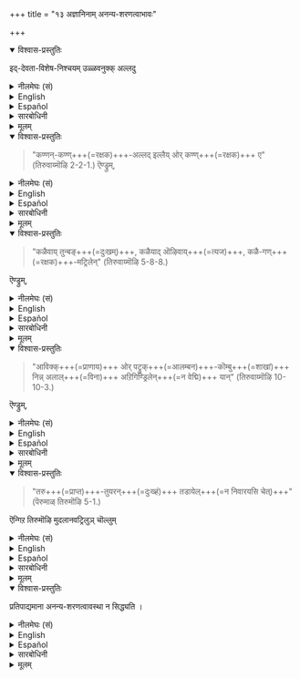 +++
title = "१३ अज्ञानिनाम् अनन्य-शरणत्वाभावः"

+++

<details open><summary>विश्वास-प्रस्तुतिः</summary>

इद्-देवता-विशेष-निश्चयम् उळ्ळवनुक्क् अल्लदु  
</details>

<details><summary>नीलमेघः (सं)</summary>

एतद्-देवता-विशेष-निश्चय-शून्यानाम्, 
</details>


<details><summary>English</summary>

For men other than those who have this conviction about the Supreme Deity, 
</details>

<details><summary>Español</summary>

For men other than those who have this conviction about the Supreme Deity, 
</details>

<details><summary>सारबोधिनी</summary>

इप्पडि परदेवतैक्कुमदिन् पारमार्थ्यत्तुक्कुमनुसन्धेयस्थलङ् गळै रहस्यत्रयत्तिले काट्टि श्रीमानान नारायणने परदेवतै यॆन्गिऱ निश्चयमिल्ला तवनुक्कु अनन्यशरणत्वादिरूपपारमैकान्त्यम् किडैयादॆन्गिऱार् इत्देवताविशेषेत्यादि । 
</details>


<details><summary>मूलम्</summary>

इद्देवताविशेषनिश्चयम् उळ्ळवनुक्कल्लदु  
</details>


<details open><summary>विश्वास-प्रस्तुतिः</summary>

> "कण्णन्-कण्ण्+++(=रक्षक)+++-अल्लद् इल्लैय् ओर् कण्ण्+++(=रक्षक)+++ ए"(तिरुवाय्मॊऴि 2-2-1.) ऎण्ड्रुम्,
</details>

<details><summary>नीलमेघः (सं)</summary>

"74 कृष्णात् रक्षकादन्यो रक्षको नास्ति" इति, 
</details>

<details><summary>English</summary>

"[^f239] There is no refuge other than Kṛṣṇa". 
</details>

<details><summary>Español</summary>

"[^f239] There is no refuge other than Kṛṣṇa". 
</details>

<details><summary>सारबोधिनी</summary>

अनन्यशरणतैयिन् प्रकारत्तै पासुरङ्गळाले काण्बिक्किऱार् कण्णनित्यादि । कण्णन् कण् - कृष्णने रक्षकन्, अल्लदु - तद्व्यतिरिक्तमान, ओर्गण्णे -ऒरु रक्षकने इल्लै. 
</details>


<details><summary>मूलम्</summary>

"कण्णन् कण्णल्लदिल्लैयोर् कण्णे"(तिरुवाय्मॊऴि 2-2-1.) ऎण्ड्रुम्,
</details>


<details open><summary>विश्वास-प्रस्तुतिः</summary>

> "कळैवाय् तुन्बङ्+++(=दुःखम्)+++, कळैयाद् ऒऴिवाय्+++(=त्यज)+++, कळै-गण्+++(=रक्षक)+++-मट्रिलेन्" (तिरुवाय्मॊऴि 5-8-8.) 

ऎण्ड्रुम्,
</details>

<details><summary>नीलमेघः (सं)</summary>

[[६७]]  

> “75 निवर्तय दुःखम् मा वा निवर्तय;  
> निवर्तकान्तर-शून्योऽहम् " 

इति 
</details>

<details><summary>English</summary>

> "Whether you[^f240]  weed out my suffering  
> or whether you do not weed it out,  
> I have no other means of getting it removed." 
</details>

<details><summary>Español</summary>

> "Whether you[^f240]  weed out my suffering  
> or whether you do not weed it out,  
> I have no other means of getting it removed." 
</details>

<details><summary>सारबोधिनी</summary>

कळैवायित्यादि । तुन्बम् - संसारदुःखत्तै, कळैवाय् - पोक्कडित्तरुळुवाय्; अण्ड्रिये कळैयादॊऴिवाय् - पोक्कडिक्कामल् पोवायागिल्, कळैगण्मट्रिलेन् - अदैप् पोक्कडिप्पदऱ्‌कु उपायम् वेऱुडैयेनल्लेन्. त्वद्व्यतिरिक्तरक्षकरॆनक्कॊरुवरुमिल्लै यॆण्ड्रबडि. 
</details>


<details><summary>मूलम्</summary>

"कळैवाय् तुन्बङ् गळैयादॊऴिवाय् कळैगण्मट्रिलेन्" (तिरुवाय्मॊऴि 5-8-8.) ऎण्ड्रुम्,
</details>

<details open><summary>विश्वास-प्रस्तुतिः</summary>

> "आविक्क्+++(=प्राणाय)+++ ओर् पट्रुक्+++(=आलम्बन)+++-कॊम्बु+++(=शाखां)+++ निन्न् अलाल्+++(=विना)+++ अऱिगिण्ड्रिलेन्+++(=न वेद्मि)+++ यान्" (तिरुवाय्मॊऴि 10-10-3.) 

ऎण्ड्रुम्,
</details>

<details><summary>नीलमेघः (सं)</summary>

> "76 प्राणस्यैकाम् अवलम्बन-शाखां  
> त्वां विना न जानाम्यहम् " 

इति 
</details>

<details><summary>English</summary>

"I know[^f241] of no other staff of support for my soul". 
</details>

<details><summary>Español</summary>

"I know[^f241] of no other staff of support for my soul". 
</details>

<details><summary>सारबोधिनी</summary>

आविक्कु इत्यादि । आविक्कु - संसारमागिऱ नदियिले अडित्तुक्कॊण्डुबोगिऱ ऎन्नात्मावुक्कु, ओर् पट्रुक्कॊम्बु - ऒरु हस्तावलंबनशाखै, शरणमॆण्ड्रबडि. निन्नलाल् - ‘‘अमृतस्यैष सेतुः’’ ‘‘विष्णुपोतं विना नान्यत्’’ ऎण्ड्रु सॊल्लप्पट्ट उन्नैयॊऴिय, अऱिगिण्ड्रिलेन् - अऱियमाट्टुगिऱिलेन्. 
</details>


<details><summary>मूलम्</summary>

"आविक्कोर् पट्रुक्कॊम्बु निन्नलालऱिगिण्ड्रिलेन् यान्" (तिरुवाय्मॊऴि 10-10-3.) ऎण्ड्रुम्,
</details>

<details open><summary>विश्वास-प्रस्तुतिः</summary>

> "तरु+++(=प्राप्त)+++-तुयरन्+++(=दुःख्हं)+++ तडायेल्+++(=न निवारयसि चेत्)+++" (पॆरुमाळ् तिरुमॊऴि 5-1.) 

ऎन्गिऱ तिरुमॊऴि मुदलानवट्रिलुञ् चॊल्लुम्
</details>

<details><summary>नीलमेघः (सं)</summary>


> "77 तरुतुयरंतडा येल" ( प्राप्तं दुःखं न निवारयसि चेत् — त्वच्चरणमन्तरा शरणं नास्ति ) " 

इत्युपक्रमक-श्री-सूक्त-प्रभृतिषु च  

</details>


<details><summary>English</summary>

(We may see also) the ten stanzas beginning with:  

> “If you do not [^f242] withhold the suffering due to my karma", 
</details>

<details><summary>Español</summary>

(We may see also) the ten stanzas beginning with:  
“If you do not [^f242] withhold the suffering due to my karma", 
</details>


<details><summary>सारबोधिनी</summary>

तरुदुयरमित्यादि । तरुदुयरम् - कर्मानुगुणमाग नी तरुम् तुयरत्तै, अक्करुमङ्गळै नीक्कि नीये तडुक्कवेणुम्. अप्पडित् तडायेल् - पोक्कडिक्काविडिल्, उन् सरणल्लाल् सरणिल्लै - तेवरीर् तिरुवडिगळैयॊऴिय वेऱु शरणमिल्लै. ऎन्गिऱ तिरुमॊऴि मुदलानवट्रिलुम् - इदै उपक्रमगाथैयागवुडैय दशगाथापरिमितमान तिरुमॊऴि प्रभृतिकळिलुम्, मुदलान ऎन्बदाल् "कॊण्डबॆण्डिर्" इत्यादिग्रहणम्. 
</details>


<details><summary>मूलम्</summary>

"तरुदुयरन् दडायेल्" (पॆरुमाळ् तिरुमॊऴि 5-1.) ऎन्गिऱ तिरुमॊऴि मुदलानवट्रिलुञ् चॊल्लुम्
</details>

<details open><summary>विश्वास-प्रस्तुतिः</summary>

प्रतिपाद्यमाना अनन्य-शरणत्वावस्था न सिद्ध्यति ।
</details>

<details><summary>नीलमेघः (सं)</summary>

प्रतिपाद्यमाना अनन्यशरणत्वावस्था न सिद्ध्यति ।
</details>


<details><summary>English</summary>

it is not possible to be in the state of having Bhagavān alone exclusively as their protector, a state such as is described in the preceding (following) and other words of the Alwars.
</details>

<details><summary>Español</summary>

it is not possible to be in the state of having Bhagavān alone exclusively as their protector, a state such as is described in the preceding (following) and other words of the Alwars.
</details>

<details><summary>सारबोधिनी</summary>

अनन्यशरणत्वावस्थै किडैयादु इति । अनन्यगतित्वरूपप्रपत्त्यधिकारमे सिद्धियादॆण्ड्रबडि.  
</details>


<details><summary>मूलम्</summary>

अनन्य-शरणत्वावस्थै किडैयादु.
</details>


